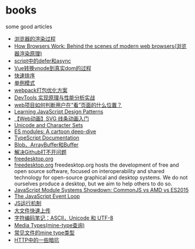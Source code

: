 # books
some good articles

- <a href="https://zhuanlan.zhihu.com/p/74792085" target="_blank">浏览器的渲染过程</a>
- <a href="https://www.html5rocks.com/en/tutorials/internals/howbrowserswork/" target="_blank">How Browsers Work: Behind the scenes of modern web browsers(浏览器渲染原理)
- <a href="https://www.cnblogs.com/jiasm/p/7683930.html" target="_blank">script中的defer和async
- <a href="https://blog.csdn.net/qq_37947438/article/details/114481291" target="_blank">Vue转换vnode到真实dom的过程
- <a href="https://www.jianshu.com/p/e3909369295e" target="_blank">快速排序
- <a href="https://segmentfault.com/a/1190000017717841" target="_blank">单例模式
- <a href="https://segmentfault.com/a/1190000022205477" target="_blank">webpack打包优化方案
- <a href="https://my.oschina.net/vivotech/blog/5379977" target="_blank">DevTools 实现原理与性能分析实战
- <a href="https://www.zhihu.com/question/67328049/answer/488549036" target="_blank">web项目如何判断用户在“看”页面的什么位置？
- <a href="https://www.patterns.dev/posts/classic-design-patterns/#introduction" target="_blank">Learning JavaScript Design Patterns
- <a href="https://www.cnblogs.com/coco1s/p/6225973.html" target="_blank">【Web动画】SVG 线条动画入门
- <a href="https://www.joelonsoftware.com/2003/10/08/the-absolute-minimum-every-software-developer-absolutely-positively-must-know-about-unicode-and-character-sets-no-excuses/" target="_blank">Unicode and Character Sets
- <a href="https://hacks.mozilla.org/2018/03/es-modules-a-cartoon-deep-dive/" target="_blank">ES modules: A cartoon deep-dive
- <a href="https://www.typescriptlang.org/docs/" target="_blank">TypeScript Documentation
- <a href="https://zhuanlan.zhihu.com/p/97768916" target="_blank">Blob、ArrayBuffer和Buffer
- <a href="https://zhuanlan.zhihu.com/p/158938544" target="_blank">解决Github打不开问题
- <a href="https://www.freedesktop.org/software/systemd/man/systemd.unit.html" target="_blank">freedesktop.org
- <a href="https://www.freedesktop.org/wiki/" target="_blank">freedesktop.org</a>
  freedesktop.org hosts the development of free and open source software, focused on interoperability and shared technology for open-source graphical and desktop systems. We do not ourselves produce a desktop, but we aim to help others to do so.
- <a href="https://auth0.com/blog/javascript-module-systems-showdown/" target="_blank">JavaScript Module Systems Showdown: CommonJS vs AMD vs ES2015
- <a href="https://flaviocopes.com/javascript-event-loop/" target="_blank">The JavaScript Event Loop
- <a href="https://juejin.cn/post/6844904050543034376#heading-14" target="_blank">JS运行机制</a>
- <a href="https://mp.weixin.qq.com/s/AsG1uCyJkaIpnFcHbSgvBQ" target="_blank">大文件快速上传</a>
- <a href="http://www.ruanyifeng.com/blog/2007/10/ascii_unicode_and_utf-8.html" target="_blank">字符编码笔记：ASCII，Unicode 和 UTF-8</a>
- <a href="https://www.iana.org/assignments/media-types/media-types.xhtml" target="_blank">Media Types(mine-type查询)</a>
- <a href="https://blog.csdn.net/qq_26086231/article/details/121057637" target="_blank">常见文件的mine type类型</a>
- <a href="https://juejin.cn/post/6844904170550460423">HTTP中的一些暗坑</a>